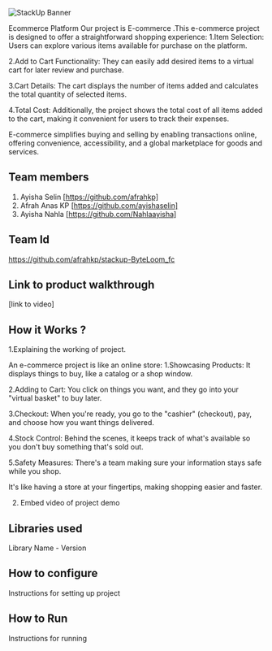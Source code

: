 ![StackUp Banner]([https://tinkerhub.frappe.cloud/files/stackup%20banner.jpeg])

Ecommerce Platform
Our project is E-commerce .This e-commerce project is designed to offer a straightforward shopping experience:
1.Item Selection: Users can explore various items available for purchase on the platform.

2.Add to Cart Functionality: They can easily add desired items to a virtual cart for later review and purchase.

3.Cart Details: The cart displays the number of items added and calculates the total quantity of selected items.

4.Total Cost: Additionally, the project shows the total cost of all items added to the cart, making it convenient for users to track their expenses.

E-commerce simplifies buying and selling by enabling transactions online, offering convenience, accessibility, and a global marketplace for goods and services.

## Team members
1. Ayisha Selin [https://github.com/afrahkp]
2. Afrah Anas KP [https://github.com/ayishaselin]
3. Ayisha Nahla [https://github.com/Nahlaayisha]
## Team Id
https://github.com/afrahkp/stackup-ByteLoom_fc
## Link to product walkthrough
[link to video]
## How it Works ?
1.Explaining the working of project. 

An e-commerce project is like an online store:
1.Showcasing Products: It displays things to buy, like a catalog or a shop window.

2.Adding to Cart: You click on things you want, and they go into your "virtual basket" to buy later.

3.Checkout: When you're ready, you go to the "cashier" (checkout), pay, and choose how you want things delivered.

4.Stock Control: Behind the scenes, it keeps track of what's available so you don't buy something that's sold out.

5.Safety Measures: There's a team making sure your information stays safe while you shop.

It's like having a store at your fingertips, making shopping easier and faster.

2. Embed video of project demo
## Libraries used
Library Name - Version
## How to configure
Instructions for setting up project
## How to Run
Instructions for running
